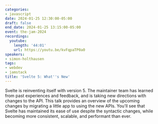 ```yaml
---
categories:
- javascript
date: 2024-01-25 12:30:00-05:00
draft: false
end_date: 2024-01-25 13:15:00-05:00
event: the-jam-2024
recordings:
  youtube:
    length: '44:01'
    url: https://youtu.be/kvFqpaTP0a0
speakers:
- simon-holthausen
tags:
- webdev
- jamstack
title: 'Svelte 5: What''s New'
---
```



Svelte is reinventing itself with version 5. The maintainer team has learned from past experiences and feedback, and is taking new directions with changes to the API. This talk provides an overview of the upcoming changes by migrating a little app to using the new APIs. You'll see that Svelte has maintained its ease of use despite the syntactic changes, while becoming more consistent, scalable, and performant than ever.